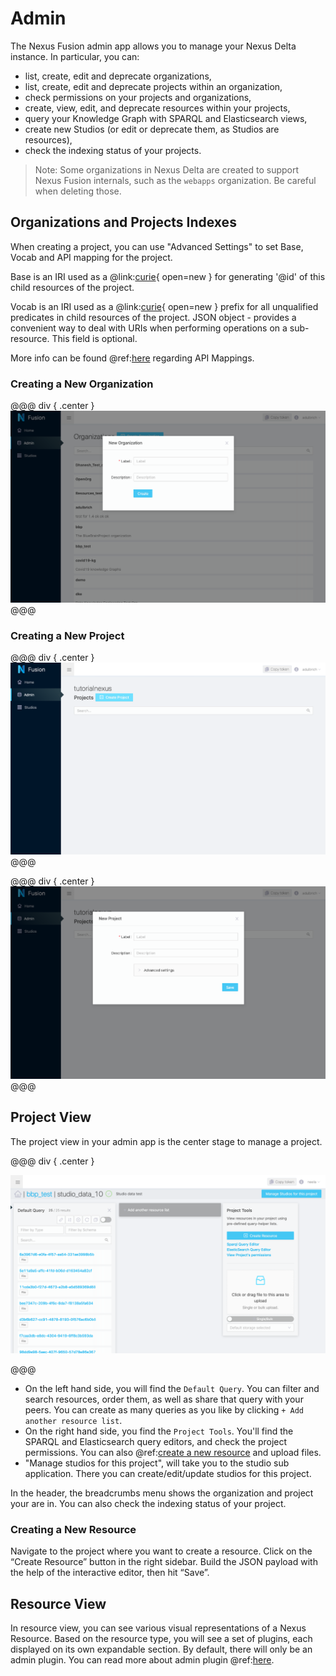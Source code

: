 # Admin

The Nexus Fusion admin app allows you to manage your Nexus Delta instance. In particular, you can:

* list, create, edit and deprecate organizations,
* list, create, edit and deprecate projects within an organization,
* check permissions on your projects and organizations,
* create, view, edit, and deprecate resources within your projects,
* query your Knowledge Graph with SPARQL and Elasticsearch views,
* create new Studios (or edit or deprecate them, as Studios are resources),
* check the indexing status of your projects.

> Note: Some organizations in Nexus Delta are created to support Nexus Fusion internals, such as the `webapps` organization. Be careful when deleting those.

## Organizations and Projects Indexes

When creating a project, you can use  "Advanced Settings" to set Base, Vocab and API mapping for the project.

Base is an IRI used as a @link:[curie](https://www.w3.org/TR/2010/NOTE-curie-20101216/){ open=new } for generating 
'@id' of this child resources of the project.

Vocab is an IRI used as a @link:[curie](https://www.w3.org/TR/2010/NOTE-curie-20101216/){ open=new } prefix for all 
unqualified predicates in child resources of the project. JSON object - provides a convenient way to deal with URIs 
when performing operations on a sub-resource. This field is optional.

More info can be found @ref:[here](../delta/api/current/admin-projects-api.md#api-mappings) regarding API Mappings.

### Creating a New Organization

@@@ div { .center }
![](../assets/try-nexus-sandbox-admin-create-org-form.png)
@@@

### Creating a New Project

@@@ div { .center }
![](../assets/try-nexus-sandbox-admin-organization.png)
@@@

@@@ div { .center }
![](../assets/try-nexus-sandbox-admin-create-project-form.png)
@@@

## Project View

The project view in your admin app is the center stage to manage a project.

@@@ div { .center }

![Project View](../assets/fusion-admin-project-page.png)

@@@

* On the left hand side, you will find the `Default Query`. You can filter and search resources, order them, as well 
as share that query with your peers. You can create as many queries as you like by clicking `+ Add another resource list`.
* On the right hand side, you find the `Project Tools`. You'll find the SPARQL and Elasticsearch query editors, and 
check the project permissions. You can also @ref:[create a new resource](admin.md#creating-a-new-resource) and upload files.
* "Manage studios for this project", will take you to the studio sub application. There you can create/edit/update 
studios for this project.

In the header, the breadcrumbs menu shows the organization and project your are in. You can also check the indexing 
status of your project.

### Creating a New Resource

Navigate to the project where you want to create a resource. Click on the “Create Resource” button in the right sidebar. 
Build the JSON payload with the help of the interactive editor, then hit “Save”.

## Resource View

In resource view, you can see various visual representations of a Nexus Resource. Based on the resource type, you will 
see a set of plugins, each displayed on its own expandable section. By default, there will only be an admin plugin. 
You can read more about admin plugin @ref:[here](plugins.md#default-plugins). 



